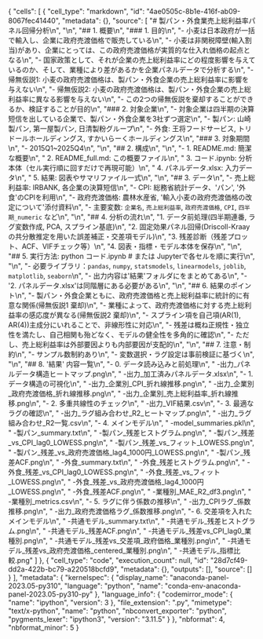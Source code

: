 {
 "cells": [
  {
   "cell_type": "markdown",
   "id": "4ae0505c-8b1e-416f-ab09-8067fec41440",
   "metadata": {},
   "source": [
    "# 製パン・外食業売上総利益率パネル回帰分析\n",
    "\n",
    "## 1. 概要\n",
    "### 1. 目的\n",
    "- 小麦は日本政府が一括で輸入し、企業に政府売渡価格で販売している\n",
    "- 小麦は非関税障壁(輸入割当)があり、企業にとっては、この政府売渡価格が実質的な仕入れ価格の起点となる\n",
    "- 国家政策として、それが企業の売上総利益率にどの程度影響を与えているのか、そして、業種により差があるかを企業パネルデータで分析する\n",
    "- 帰無仮説1: 小麦の政府売渡価格は、製パン・外食企業の売上総利益率に影響を与えない\n",
    "- 帰無仮説2: 小麦の政府売渡価格は、製パン・外食企業の売上総利益率に異なる影響を与えない\n",
    "- この2つの帰無仮説を棄却することができるか、検証することが目的\n",
    "### 2. 対象企業\n",
    "- 対象企業は四半期の決算短信を出している企業で、製パン・外食企業を3社ずつ選定\n",
    "- 製パン: 山崎製パン, 第一屋製パン, 日清製粉グループ\n",
    "- 外食: 王将フードサービス, トリドールホールディングス, すかいらーくホールディングス\n",
    "### 3. 対象期間\n",
    "- 2015Q1~2025Q4\n",
    "\n",
    "## 2. 構成\n",
    "\n",
    "- 1. README.md: 簡潔な概要\n",
    "  2. README_full.md: この概要ファイル\n",
    "  3. コード.ipynb: 分析本体（セル実行順に回すだけで再現可能）\n",
    "  4. パネルデータ.xlsx: 入力データ\n",
    "  5. 結果: 図表やサマリファイル一式\n",
    "\n",
    "## 3. データ\n",
    "- 売上総利益率: IRBANK, 各企業の決算短信\n",
    "- CPI: 総務省統計データ、'パン', '外食'のCPIを利用\n",
    "- 政府売渡価格: 農林水産省, '輸入小麦の政府売渡価格の改定について'添付資料\n",
    "- 主要変数: `企業名`, `売上総利益率`, `政府売渡価格`, `CPI`, `四半期_numeric` など\n",
    "\n",
    "## 4. 分析の流れ\n",
    "1. データ前処理(四半期連番, ラグ変数作成, PCA, スプライン基底)\n",
    "2. 固定効果パネル回帰(Driscoll-Kraayの共分散推定を用いた誤差補正・交差項モデル)\n",
    "3. 残差診断（残差プロット、ACF、VIFチェック等）\n",
    "4. 図表・指標・モデル本体を保存\n",
    "\n",
    "## 5. 実行方法: python コード.ipynb   # または Jupyterで各セルを順に実行\n",
    "\n",
    "- 必要ライブラリ：`pandas`, `numpy`, `statsmodels`, `linearmodels`, `joblib`, `matplotlib`, `seaborn`\n",
    "- 出力内容は'結果'フォルダにをまとめてある\n",
    "- '2. パネルデータ.xlsx'は同階層にある必要がある\n",
    "\n",
    "## 6. 結果のポイント\n",
    "- 製パン・外食企業ともに、政府売渡価格と売上総利益率に統計的に有意な関係(帰無仮説1 棄却)\n",
    "- 業種によって、政府売渡価格に対する売上総利益率の感応度が異なる(帰無仮説2 棄却)\n",
    "- スプライン項を自己項(AR(1), AR(4))主成分にいれることで、非線形性に対応\n",
    "- 残差は概ね正規性・独立性を満たし、自己相関も殆どなく、モデルの健全性を多角的に確認\n",
    "- ただし、売上総利益率は外部要因よりも内部要因が支配的\n",
    "\n",
    "## 7. 注意・制約\n",
    "- サンプル数制約あり\n",
    "- 変数選択・ラグ設定は事前検証に基づく\n",
    "\n",
    "## 8. '結果' 内容一覧\n",
    "-  0. データ読み込みと前処理\n",
    "      -出力_パネルデータ構造ヒートマップ.png\n",
    "      -出力_加工済みパネルデータ.xlsx\n",
    "-  1. データ構造の可視化\n",
    "      -出力_企業別_CPI_折れ線推移.png\n",
    "      -出力_企業別_政府売渡価格_折れ線推移.png\n",
    "      -出力_企業別_売上総利益率_折れ線推移.png\n",
    "-  2. 多重共線性のチェック\n",
    "      -出力_VIF結果.csv\n",
    "-  3. 最適なラグの確認\n",
    "      -出力_ラグ組み合わせ_R2_ヒートマップ.png\n",
    "      -出力_ラグ組み合わせ_R2一覧.csv\n",
    "-  4. メインモデル\n",
    "      -model_summaries.pkl\n",
    "      -製パン_summary.txt\n",
    "      -製パン_残差ヒストグラム.png\n",
    "      -製パン_残差_vs_CPI_lag0_LOWESS.png\n",
    "      -製パン_残差_vs_フィット_LOWESS.png\n",
    "      -製パン_残差_vs_政府売渡価格_lag4_1000円_LOWESS.png\n",
    "      -製パン_残差ACF.png\n",
    "      -外食_summary.txt\n",
    "      -外食_残差ヒストグラム.png\n",
    "      -外食_残差_vs_CPI_lag0_LOWESS.png\n",
    "      -外食_残差_vs_フィット_LOWESS.png\n",
    "      -外食_残差_vs_政府売渡価格_lag4_1000円_LOWESS.png\n",
    "      -外食_残差ACF.png\n",
    "      -業種別_MAE_R2_df3.png\n",
    "      -業種別_metrics.csv\n",
    "-  5. ラグに伴う係数の推移\n",
    "      -出力_CPIラグ_係数推移.png\n",
    "      -出力_政府売渡価格ラグ_係数推移.png\n",
    "-  6. 交差項を入れたメインモデル\n",
    "      -共通モデル_summary.txt\n",
    "      -共通モデル_残差ヒストグラム.png\n",
    "      -共通モデル_残差ACF.png\n",
    "      -共通モデル_残差vs_CPI_lag0_業種別.png\n",
    "      -共通モデル_残差vs_交差項_政府価格_業種別.png\n",
    "      -共通モデル_残差vs_政府売渡価格_centered_業種別.png\n",
    "      -共通モデル_指標比較.png"
   ]
  },
  {
   "cell_type": "code",
   "execution_count": null,
   "id": "28d7cf49-dd2a-422b-bc79-a220518bcfd9",
   "metadata": {},
   "outputs": [],
   "source": []
  }
 ],
 "metadata": {
  "kernelspec": {
   "display_name": "anaconda-panel-2023.05-py310",
   "language": "python",
   "name": "conda-env-anaconda-panel-2023.05-py310-py"
  },
  "language_info": {
   "codemirror_mode": {
    "name": "ipython",
    "version": 3
   },
   "file_extension": ".py",
   "mimetype": "text/x-python",
   "name": "python",
   "nbconvert_exporter": "python",
   "pygments_lexer": "ipython3",
   "version": "3.11.5"
  }
 },
 "nbformat": 4,
 "nbformat_minor": 5
}
